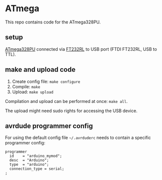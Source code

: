 # ATmega

This repo contains code for the ATmega328PU.


## setup

[ATmega328PU](https://www.microchip.com/wwwproducts/en/ATmega328P) connected via [FT232RL](https://www.ftdichip.com/Products/ICs/FT232R.htm) to USB port (FTDI FT232RL, USB to TTL).


## make and upload code

1. Create config file: `make configure`
1. Compile: `make`
1. Upload: `make upload`

Compilation and upload can be performed at once: `make all`.

The upload might need sudo rights for accessing the USB device.


## avrdude programmer config

For using the default config file `~/.avrduderc` needs to contain a specific programmer config:

    programmer
      id    = "arduino_mymod";
      desc  = "Arduino";
      type  = "arduino";
      connection_type = serial;
    ;
